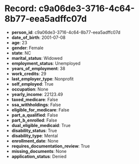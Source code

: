 # Record: c9a06de3-3716-4c64-8b77-eea5adffc07d

- **person_id**: c9a06de3-3716-4c64-8b77-eea5adffc07d
- **date_of_birth**: 2001-07-08
- **age**: 23
- **gender**: Female
- **state**: NC
- **marital_status**: Widowed
- **employment_status**: Unemployed
- **years_of_employment**: 38
- **work_credits**: 29
- **last_employer_type**: Nonprofit
- **self_employed**: True
- **occupation**: None
- **yearly_income**: 22123.49
- **taxed_medicare**: False
- **ssa_withholdings**: False
- **eligible_for_medicare**: False
- **part_a_qualified**: False
- **part_b_enrolled**: False
- **dual_eligible_medicaid**: True
- **disability_status**: True
- **disability_type**: Mental
- **enrollment_date**: None
- **requires_documentation_review**: True
- **missing_documents**: None
- **application_status**: Denied
